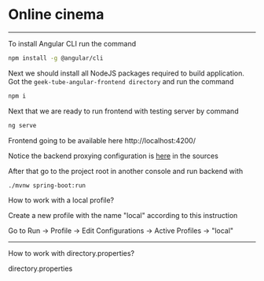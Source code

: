 # Online cinema

---

To install Angular CLI run the command
```bash
npm install -g @angular/cli
```

Next we should install all NodeJS packages required to build application. Got the `geek-tube-angular-frontend directory` and run the command 
```bash
npm i
```

Next that we are ready to run frontend with testing server by command
```bash
ng serve
```

Frontend going to be available here http://localhost:4200/

Notice the backend proxying configuration is [here](/geek-tube-angular-frontend/proxy.conf.json) in the sources

After that go to the project root in another console and run backend with
```bash
./mvnw spring-boot:run
```

How to work with a local profile?

Create a new profile with the name "local" according to this instruction [](https://www.jetbrains.com/help/idea/customizing-profiles.html)

Go to Run -> Profile -> Edit Configurations -> Active Profiles -> "local"

---

How to work with directory.properties?

directory.properties 

    


